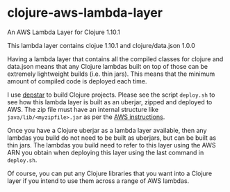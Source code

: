 # clojure-aws-lambda-layer
An AWS Lambda Layer for Clojure 1.10.1

This lambda layer contains clojue 1.10.1 and clojure/data.json 1.0.0

Having a lambda layer that contains all the compiled classes for clojure and data.json means that any Clojure lambdas built on top of those can be extremely lightweight builds (i.e. thin jars). This means that the minimum amount of compiled code is deployed each time.

I use [depstar](https://github.com/seancorfield/depstar) to build Clojure projects. Please see the script `deploy.sh` to see how this lambda layer is built as an uberjar, zipped and deployed to AWS.
The zip file must have an internal structure like `java/lib/<myzipfile>.jar` as per the [AWS instructions](https://docs.aws.amazon.com/lambda/latest/dg/configuration-layers.html#configuration-layers-path).

Once you have a Clojure uberjar as a lambda layer available, then any lambdas you build do not need to be built as uberjars, but can be built as thin jars. The lambdas you build need to refer to this layer using the AWS ARN you obtain when deploying this layer using the last command in `deploy.sh`.

Of course, you can put any Clojure libraries that you want into a Clojure layer if you intend to use them across a range of AWS lambdas.

